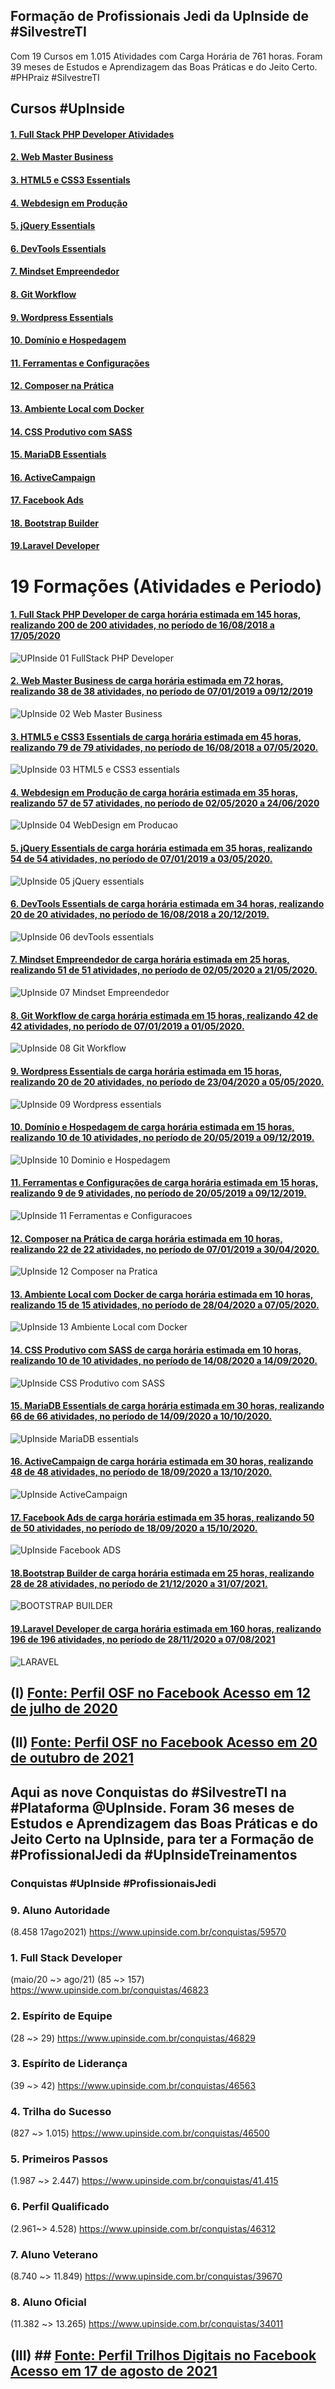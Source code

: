 ## Formação de Profissionais Jedi da UpInside de #SilvestreTI

Com 19 Cursos em 1.015 Atividades com Carga Horária de 761 horas. Foram 39 meses de Estudos e Aprendizagem das Boas Práticas e do Jeito Certo. #PHPraiz #SilvestreTI

## Cursos #UpInside

#### [1. Full Stack PHP Developer Atividades](https://www.upinside.com.br/certificados/5572962202005)

#### [2. Web Master Business](https://www.upinside.com.br/certificados/5572953201912)

#### [3. HTML5 e CSS3 Essentials](https://www.upinside.com.br/certificados/5572960202005)

#### [4. Webdesign em Produção](https://www.upinside.com.br/certificados/5572951202006)

#### [5. jQuery Essentials](https://www.upinside.com.br/certificados/5572954202005)

#### [6. DevTools Essentials](https://www.upinside.com.br/certificados/5572961201912)

#### [7. Mindset Empreendedor](https://www.upinside.com.br/certificados/5572942202005)

#### [8. Git Workflow](https://www.upinside.com.br/certificados/5572948202005)

#### [9. Wordpress Essentials](https://www.upinside.com.br/certificados/5572967202005)

#### [10. Domínio e Hospedagem](https://www.upinside.com.br/certificados/5572939201912)

#### [11. Ferramentas e Configurações](https://www.upinside.com.br/certificados/5572940201912)

#### [12. Composer na Prática](https://www.upinside.com.br/certificados/5572956202004)

#### [13. Ambiente Local com Docker](https://www.upinside.com.br/certificados/5572970202005) 

#### [14. CSS Produtivo com SASS](https://www.upinside.com.br/certificados/5572969202009)

#### [15. MariaDB Essentials](https://www.upinside.com.br/certificados/5572949202010)

#### [16. ActiveCampaign](https://www.upinside.com.br/certificados/5572943202010)

#### [17. Facebook Ads](https://www.upinside.com.br/certificados/5572944202010)

#### [18. Bootstrap Builder](https://www.upinside.com.br/certificados/5572964202107) 

#### [19.Laravel Developer](https://www.upinside.com.br/certificados/5572963202108) 

# 19 Formações (Atividades e Periodo)

#### [1. Full Stack PHP Developer de carga horária estimada em 145 horas, realizando 200 de 200 atividades, no período de 16/08/2018 a 17/05/2020](https://www.upinside.com.br/certificados/5572962202005)
![UPInside 01 FullStack PHP Developer](https://user-images.githubusercontent.com/76437195/104111175-6f03a480-52b5-11eb-96a0-2f91215b5f96.jpg)

#### [2. Web Master Business de carga horária estimada em 72 horas, realizando 38 de 38 atividades, no período de 07/01/2019 a 09/12/2019](https://www.upinside.com.br/certificados/5572953201912)
![UpInside 02 Web Master Business](https://user-images.githubusercontent.com/76437195/104110766-3366db80-52b1-11eb-9cc2-6e5b40e4daf9.jpg)

#### [3. HTML5 e CSS3 Essentials de carga horária estimada em 45 horas, realizando 79 de 79 atividades, no período de 16/08/2018 a 07/05/2020.](https://www.upinside.com.br/certificados/5572960202005)
![UpInside 03 HTML5 e CSS3 essentials](https://user-images.githubusercontent.com/76437195/104110771-3eba0700-52b1-11eb-8c4a-953382b908cf.jpg)

#### [4. Webdesign em Produção de carga horária estimada em 35 horas, realizando 57 de 57 atividades, no período de 02/05/2020 a 24/06/2020](https://www.upinside.com.br/certificados/5572951202006)
![UpInside 04 WebDesign em Producao](https://user-images.githubusercontent.com/76437195/104110780-4aa5c900-52b1-11eb-8e2d-e0486cd17fd6.jpg)

#### [5. jQuery Essentials de carga horária estimada em 35 horas, realizando 54 de 54 atividades, no período de 07/01/2019 a 03/05/2020.](https://www.upinside.com.br/certificados/5572954202005)
![UpInside 05 jQuery essentials](https://user-images.githubusercontent.com/76437195/104111185-82af0b00-52b5-11eb-8787-a2082add3dd8.jpg)

#### [6. DevTools Essentials de carga horária estimada em 34 horas, realizando 20 de 20 atividades, no período de 16/08/2018 a 20/12/2019.](https://www.upinside.com.br/certificados/5572961201912)
![UpInside 06 devTools essentials](https://user-images.githubusercontent.com/76437195/104110792-69a45b00-52b1-11eb-9abc-33dbd8c4d21a.jpg)

#### [7. Mindset Empreendedor de carga horária estimada em 25 horas, realizando 51 de 51 atividades, no período de 02/05/2020 a 21/05/2020.](https://www.upinside.com.br/certificados/5572942202005)
![UpInside 07 Mindset Empreendedor](https://user-images.githubusercontent.com/76437195/104110795-7759e080-52b1-11eb-9f9a-281af357ae38.jpg)

#### [8. Git Workflow de carga horária estimada em 15 horas, realizando 42 de 42 atividades, no período de 07/01/2019 a 01/05/2020.](https://www.upinside.com.br/certificados/5572948202005)
![UpInside 08 Git Workflow](https://user-images.githubusercontent.com/76437195/104112075-afb4eb00-52c0-11eb-9726-5f6ee52b499b.jpg)

#### [9. Wordpress Essentials de carga horária estimada em 15 horas, realizando 20 de 20 atividades, no período de 23/04/2020 a 05/05/2020.](https://www.upinside.com.br/certificados/5572967202005)
![UpInside 09 Wordpress essentials](https://user-images.githubusercontent.com/76437195/104112076-ba6f8000-52c0-11eb-9ac6-60426e78d703.jpg)

#### [10. Domínio e Hospedagem de carga horária estimada em 15 horas, realizando 10 de 10 atividades, no período de 20/05/2019 a 09/12/2019.](https://www.upinside.com.br/certificados/5572939201912)
![UpInside 10 Dominio e Hospedagem](https://user-images.githubusercontent.com/76437195/104112081-c3605180-52c0-11eb-909d-63ae5c61263c.jpg)

#### [11. Ferramentas e Configurações de carga horária estimada em 15 horas, realizando 9 de 9 atividades, no período de 20/05/2019 a 09/12/2019.](https://www.upinside.com.br/certificados/5572940201912)
![UpInside 11 Ferramentas e Configuracoes](https://user-images.githubusercontent.com/76437195/104112083-cce9b980-52c0-11eb-90a3-afc752d64974.jpg)

#### [12. Composer na Prática de carga horária estimada em 10 horas, realizando 22 de 22 atividades, no período de 07/01/2019 a 30/04/2020.](https://www.upinside.com.br/certificados/5572956202004)
![UpInside 12 Composer na Pratica](https://user-images.githubusercontent.com/76437195/104112087-d70bb800-52c0-11eb-9755-474b8cf51220.jpg)

#### [13. Ambiente Local com Docker de carga horária estimada em 10 horas, realizando 15 de 15 atividades, no período de 28/04/2020 a 07/05/2020.](https://www.upinside.com.br/certificados/5572970202005)
![UpInside 13 Ambiente Local com Docker](https://user-images.githubusercontent.com/76437195/104111187-8d69a000-52b5-11eb-8c25-17006921bd9a.jpg)  

#### [14. CSS Produtivo com SASS de carga horária estimada em 10 horas, realizando 10 de 10 atividades, no período de 14/08/2020 a 14/09/2020.](https://www.upinside.com.br/certificados/5572969202009)
![UpInside CSS Produtivo com SASS](https://user-images.githubusercontent.com/76437195/104111197-9c505280-52b5-11eb-8e5c-93fc6431bfab.jpg)

#### [15. MariaDB Essentials de carga horária estimada em 30 horas, realizando 66 de 66 atividades, no período de 14/09/2020 a 10/10/2020.](https://www.upinside.com.br/certificados/5572949202010)
![UpInside MariaDB essentials](https://user-images.githubusercontent.com/76437195/104112101-04f0fc80-52c1-11eb-9f0b-d2404e9a7a92.jpg)

#### [16. ActiveCampaign de carga horária estimada em 30 horas, realizando 48 de 48 atividades, no período de 18/09/2020 a 13/10/2020.](https://www.upinside.com.br/certificados/5572943202010)
![UpInside ActiveCampaign](https://user-images.githubusercontent.com/76437195/104112093-e854c480-52c0-11eb-8c4d-8053ffe7e1d7.jpg)

#### [17. Facebook Ads de carga horária estimada em 35 horas, realizando 50 de 50 atividades, no período de 18/09/2020 a 15/10/2020.](https://www.upinside.com.br/certificados/5572944202010)
![UpInside Facebook ADS](https://user-images.githubusercontent.com/76437195/104112098-f60a4a00-52c0-11eb-81fa-ed82fb0004ed.jpg)

#### [18.Bootstrap Builder de carga horária estimada em 25 horas, realizando 28 de 28 atividades, no período de 21/12/2020 a 31/07/2021.](https://www.upinside.com.br/certificados/5572964202107) 
![BOOTSTRAP BUILDER](https://user-images.githubusercontent.com/93165498/141688939-60ae1bdf-9ba8-4f2c-8938-1f6b16b01b05.jpg)

#### [19.Laravel Developer de carga horária estimada em 160 horas, realizando 196 de 196 atividades, no período de 28/11/2020 a 07/08/2021](https://www.upinside.com.br/certificados/5572963202108) 
![LARAVEL](https://user-images.githubusercontent.com/93165498/141688943-dea2237c-70f6-45b9-8948-e4807ba0925e.jpg)


## (I) [Fonte: Perfil OSF no Facebook Acesso em 12 de julho de 2020](https://www.facebook.com/SilvestreOSF/posts/4003349686401752)

## (II) [Fonte: Perfil OSF no Facebook Acesso em 20 de outubro de 2021](https://www.facebook.com/trilhosdigitaisms/posts/677317263223270)

## Aqui as nove Conquistas do #SilvestreTI na #Plataforma @UpInside. Foram 36 meses de Estudos e Aprendizagem das Boas Práticas e do Jeito Certo na UpInside, para ter a Formação de #ProfissionalJedi da #UpInsideTreinamentos

### Conquistas #UpInside #ProfissionaisJedi  

### 9. Aluno Autoridade 
(8.458 17ago2021)
https://www.upinside.com.br/conquistas/59570

### 1. Full Stack Developer 
(maio/20 ~> ago/21) 
(85 ~> 157) 
https://www.upinside.com.br/conquistas/46823

### 2. Espírito de Equipe
(28 ~>  29)
https://www.upinside.com.br/conquistas/46829

### 3. Espírito de Liderança 
(39 ~>  42)
https://www.upinside.com.br/conquistas/46563

### 4. Trilha do Sucesso
(827 ~>  1.015)
https://www.upinside.com.br/conquistas/46500

### 5. Primeiros Passos
(1.987 ~>  2.447)
https://www.upinside.com.br/conquistas/41.415

### 6. Perfil Qualificado
(2.961~>  4.528)
https://www.upinside.com.br/conquistas/46312

### 7. Aluno Veterano
(8.740 ~>  11.849)
https://www.upinside.com.br/conquistas/39670 

### 8. Aluno Oficial
(11.382 ~>  13.265)
https://www.upinside.com.br/conquistas/34011

## (III) ## [Fonte: Perfil Trilhos Digitais no Facebook Acesso em 17 de agosto de 2021](https://www.facebook.com/trilhosdigitaisms/posts/896297371325257)
